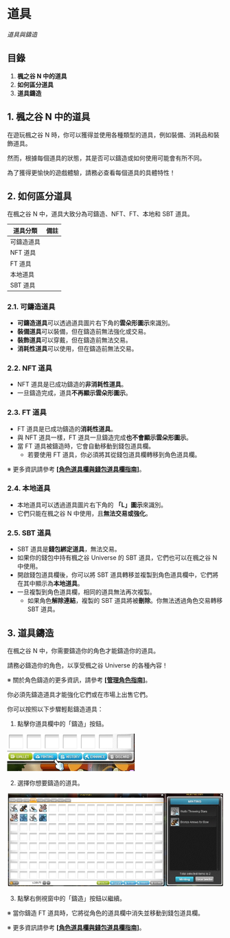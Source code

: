 # 道具

_道具與鑄造_

## 目錄

1. **楓之谷 N 中的道具**
2. **如何區分道具**
3. **道具鑄造**

## 1. 楓之谷 N 中的道具

在遊玩楓之谷 N 時，你可以獲得並使用各種類型的道具，例如裝備、消耗品和裝飾道具。

然而，根據每個道具的狀態，其是否可以鑄造或如何使用可能會有所不同。

為了獲得更愉快的遊戲體驗，請務必查看每個道具的具體特性！

## 2. 如何區分道具

在楓之谷 N 中，道具大致分為可鑄造、NFT、FT、本地和 SBT 道具。

| 道具分類   | 備註 |
| ------ | -- |
| 可鑄造道具  |    |
| NFT 道具 |    |
| FT 道具  |    |
| 本地道具   |    |
| SBT 道具 |    |

### 2.1. 可鑄造道具

* **可鑄造道具**可以透過道具圖片右下角的**雲朵形圖示**來識別。
* **裝備道具**可以裝備，但在鑄造前無法強化或交易。
* **裝飾道具**可以穿戴，但在鑄造前無法交易。
* **消耗性道具**可以使用，但在鑄造前無法交易。

### 2.2. NFT 道具

* NFT 道具是已成功鑄造的**非消耗性道具**。
* 一旦鑄造完成，道具**不再顯示雲朵形圖示**。

### 2.3. FT 道具

* FT 道具是已成功鑄造的**消耗性道具**。
* 與 NFT 道具一樣，FT 道具一旦鑄造完成**也不會顯示雲朵形圖示**。
* 當 FT 道具被鑄造時，它會自動移動到錢包道具欄。
  * 若要使用 FT 道具，你必須將其從錢包道具欄轉移到角色道具欄。

※ 更多資訊請參考 **\[**[**角色道具欄與錢包道具欄指南**](../../../msn-101/beginners-guide/item-and-equipment/character-inventory-and-wallet-inventory/)**]**。

### 2.4. 本地道具

* 本地道具可以透過道具圖片右下角的 **「L」圖示**來識別。
* 它們只能在楓之谷 N 中使用，且**無法交易或強化**。

### 2.5. SBT 道具

* SBT 道具是**錢包綁定道具**，無法交易。
* 如果你的錢包中持有楓之谷 Universe 的 SBT 道具，它們也可以在楓之谷 N 中使用。
* 開啟錢包道具欄後，你可以將 SBT 道具轉移並複製到角色道具欄中，它們將在其中顯示為**本地道具**。
* 一旦複製到角色道具欄，相同的道具無法再次複製。
  * 如果角色**解除連結**，複製的 SBT 道具將被**刪除**。你無法透過角色交易轉移 SBT 道具。

## 3. 道具鑄造

在楓之谷 N 中，你需要鑄造你的角色才能鑄造你的道具。

請務必鑄造你的角色，以享受楓之谷 Universe 的各種內容！

※ 關於角色鑄造的更多資訊，請參考 **\[**[**管理角色指南**](../../../msn-101/beginners-guide/get-started/manage-character/)**]**。

你必須先鑄造道具才能強化它們或在市場上出售它們。

你可以按照以下步驟輕鬆鑄造道具：

1. 點擊你道具欄中的「鑄造」按鈕。

![](../../../.gitbook/assets/image_1747236271048_873.png)

2. 選擇你想要鑄造的道具。

![](../../../.gitbook/assets/image_1747236271048_290.png)

3. 點擊右側視窗中的「鑄造」按鈕以繼續。

※ 當你鑄造 FT 道具時，它將從角色的道具欄中消失並移動到錢包道具欄。

※ 更多資訊請參考 **\[**[**角色道具欄與錢包道具欄指南**](../../../msn-101/beginners-guide/item-and-equipment/character-inventory-and-wallet-inventory/)**]**。
